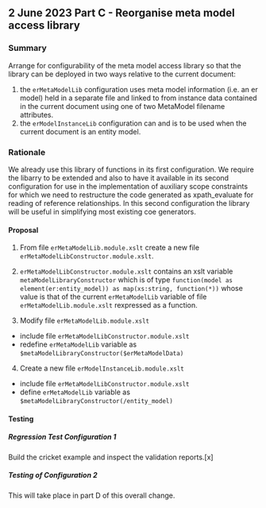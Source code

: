 

## 2 June 2023 Part C - Reorganise meta model access library

### Summary
Arrange for configurability of the meta model access library so that the library can be deployed in two ways relative to the current document:
1. the `erMetaModelLib` configuration uses meta model information (i.e. an er model) held in a separate file and linked to from instance data contained in the current document using one of two MetaModel filename attributes.
2. the `erModelInstanceLib` configuration can and is to be used when the current document is an entity model. 


### Rationale
We already use this library of functions in its first configuration. We require the libarry to be extended and also to have it available in its second configuration for use in the implementation of auxiliary scope constraints for which we need to  restructure the code generated as xpath_evaluate for reading of reference relationships. In this second configuration the library will be useful in simplifying most existing coe generators. 

#### Proposal

1. From  file `erMetaModelLib.module.xslt` create a new file `erMetaModelLibConstructor.module.xslt`.

2. `erMetaModelLibConstructor.module.xslt` contains an xslt variable `metaModelLibraryConstructor`
which is of type `function(model as element(er:entity_model)) as map(xs:string, function(*))`
whose value is that of the current `erMetaModelLib` variable of file `erMetaModelLib.module.xslt` rexpressed as a function.

3. Modify file `erMetaModelLib.module.xslt`
- include file `erMetaModelLibConstructor.module.xslt`
- redefine `erMetaModelLib` variable as `$metaModelLibraryConstructor($erMetaModelData)`

4. Create a new file `erModelInstanceLib.module.xslt`
- include file `erMetaModelLibConstructor.module.xslt`
- define `erMetaModelLib` variable as `$metaModelLibraryConstructor(/entity_model)`

#### Testing
##### Regression Test Configuration 1
Build the cricket example and inspect the validation reports.[x]

##### Testing of Configuration 2 
This will take place in part D of this overall change.